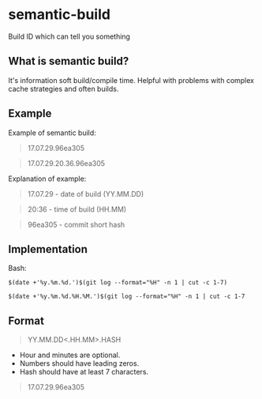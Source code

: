 # semantic-build
Build ID which can tell you something

## What is semantic build?
It's information soft build/compile time. 
Helpful with problems with complex cache strategies and often builds.

## Example
Example of semantic build:  
> 17.07.29.96ea305

> 17.07.29.20.36.96ea305

Explanation of example:  
> 17.07.29 - date of build (YY.MM.DD)

>20:36 - time of build (HH.MM)

> 96ea305 - commit short hash

## Implementation
Bash: 
```
$(date +'%y.%m.%d.')$(git log --format="%H" -n 1 | cut -c 1-7)
```
```
$(date +'%y.%m.%d.%H.%M.')$(git log --format="%H" -n 1 | cut -c 1-7
```

## Format
> YY.MM.DD<.HH.MM>.HASH

* Hour and minutes are optional.
* Numbers should have leading zeros.
* Hash should have at least 7 characters.
> 17.07.29.96ea305
